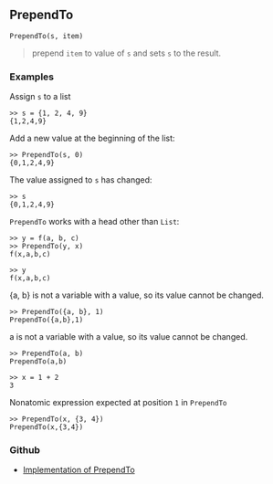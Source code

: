 ## PrependTo

```
PrependTo(s, item)
```

> prepend `item` to value of `s` and sets `s` to the result.

### Examples

Assign `s` to a list  

```
>> s = {1, 2, 4, 9}    
{1,2,4,9}   
```

Add a new value at the beginning of the list:   

```
>> PrependTo(s, 0)    
{0,1,2,4,9}   
```
 
The value assigned to `s` has changed:     

```
>> s    
{0,1,2,4,9}
```
 
`PrependTo` works with a head other than `List`:

```
>> y = f(a, b, c)    
>> PrependTo(y, x)    
f(x,a,b,c)  
 
>> y    
f(x,a,b,c) 
```

{a, b} is not a variable with a value, so its value cannot be changed. 

```
>> PrependTo({a, b}, 1)    
PrependTo({a,b},1)   
```

a is not a variable with a value, so its value cannot be changed.

```
>> PrependTo(a, b)     
PrependTo(a,b)

>> x = 1 + 2    
3
```

Nonatomic expression expected at position `1` in `PrependTo`

```
>> PrependTo(x, {3, 4})      
PrependTo(x,{3,4})    
```

### Github

* [Implementation of PrependTo](https://github.com/axkr/symja_android_library/blob/master/symja_android_library/matheclipse-core/src/main/java/org/matheclipse/core/builtin/ListFunctions.java#L4811) 
